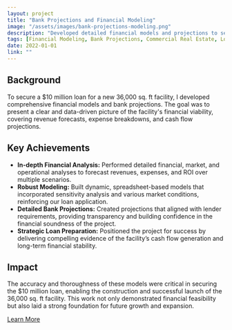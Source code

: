 ```yaml
---
layout: project
title: "Bank Projections and Financial Modeling"
image: "/assets/images/bank-projections-modeling.png"
description: "Developed detailed financial models and projections to secure a $10M loan for a 36,000 sq. ft facility."
tags: [Financial Modeling, Bank Projections, Commercial Real Estate, Loan, Financial Analysis]
date: 2022-01-01
link: ""
---
```


## Background

To secure a $10 million loan for a new 36,000 sq. ft facility, I developed comprehensive financial models and bank projections. The goal was to present a clear and data-driven picture of the facility's financial viability, covering revenue forecasts, expense breakdowns, and cash flow projections.

## Key Achievements

- **In-depth Financial Analysis:** Performed detailed financial, market, and operational analyses to forecast revenues, expenses, and ROI over multiple scenarios.
- **Robust Modeling:** Built dynamic, spreadsheet-based models that incorporated sensitivity analysis and various market conditions, reinforcing our loan application.
- **Detailed Bank Projections:** Created projections that aligned with lender requirements, providing transparency and building confidence in the financial soundness of the project.
- **Strategic Loan Preparation:** Positioned the project for success by delivering compelling evidence of the facility’s cash flow generation and long-term financial stability.

## Impact

The accuracy and thoroughness of these models were critical in securing the $10 million loan, enabling the construction and successful launch of the 36,000 sq. ft facility. This work not only demonstrated financial feasibility but also laid a strong foundation for future growth and expansion.

<p><a href="#" target="_blank" rel="noopener" class="btn" aria-label="Learn more about Bank Projections and Financial Modeling">Learn More</a></p>